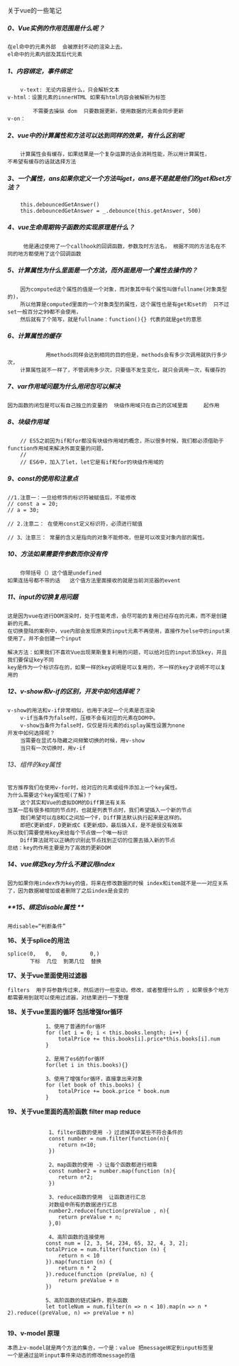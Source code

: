 关于vue的一些笔记

##### **0、Vue实例的作用范围是什么呢？**

	在el命中的元素外部  会被原封不动的渲染上去。
	el命中的元素内部及其后代元素
##### **1、内容绑定，事件绑定**

		v-text: 无论内容是什么，只会解析文本
	v-html：设置元素的innerHTML 如果有html内容会被解析为标签
	
			不需要去操纵 dom  只要数据更新，使用数据的元素会同步更新
	v-on：
##### **2、vue中的计算属性和方法可以达到同样的效果，有什么区别呢**

		计算属性会有缓存，如果结果是一个复杂运算的话会消耗性能，所以用计算属性，
	不希望有缓存的话就选择方法
##### **3、一个属性，ans如果你定义一个方法叫get，ans是不是就是他们的get和set方法？**

		this.debouncedGetAnswer()
		this.debouncedGetAnswer = _.debounce(this.getAnswer, 500)

##### **4、vue生命周期钩子函数的实现原理是什么？**

		 他是通过使用了一个callhook的回调函数，参数及时方法名， 根据不同的方法名在不同的地方都使用了这个回调函数

##### **5、计算属性为什么里面是一个方法，而外面是用一个属性去操作的？**

		因为computed这个属性的值是一个对象，而对象其中有个属性叫做fullname(对象类型的)，
		所以他算是computed里面的一个对象类型的属性，这个属性也是有get和set的  只不过set一般百分之99都不会使用，
		然后就有了个简写，就是fullname：function(){} 代表的就是get的意思
##### **6、计算属性的缓存**

				用methods同样会达到相同的目的但是，methods会有多少次调用就执行多少次，
		计算属性就不一样了，不管调用多少次，只要值不发生变化，就只会调用一次，有缓存的
##### **7、var作用域问题为什么用闭包可以解决**

```
因为函数的闭包是可以有自己独立的变量的  块级作用域只在自己的区域里面		起作用
```

##### **8、块级作用域**

		// ES5之前因为if和for都没有块级作用域的概念，所以很多时候，我们都必须借助于function作用域来解决外面变量的问题，
	    //
	    // ES6中，加入了let，let它是有if和for的块级作用域的
##### **9、const的使用和注意点**

	//1.注意一：一旦给修饰的标识符被赋值后，不能修改
	// const a = 20;
	// a = 30;
	
	// 2.注意二： 在使用const定义标识符，必须进行赋值
	
	// 3、注意三： 常量的含义是指向的对象不能修改，但是可以改变对象内部的属性。
##### **10、方法如果需要传参数而你没有传**

```
	你带括号（）这个值是undefined  
如果连括号都不带的话   这个值方法里面接收的就是当前浏览器的event
```
##### **11、input的切换复用问题**

```		
这是因为vue在进行DOM渲染时，处于性能考虑，会尽可能的复用已经存在的元素，而不是创建新的元素。
在切换登陆的案例中，vue内部会发现原来的input元素不再使用，直接作为else中的input来使用了。并不会创建一个input

解决方法：如果我们不喜欢Vue出现莱斯重复利用的问题，可以给对应的input添加key，并且我们要保证key不同
key是作为一个标识存在的，如果一样的key说明是可以复用的，不一样的key才说明不可以复用的
```

##### **12、v-show和v-if的区别，开发中如何选择呢？**

```
v-show的用法和v-if非常相似，也用于决定一个元素是否渲染
	v-if当条件为false时，压根不会有对应的元素在DOM中。
	v-show当条件为false时，仅仅是将元素的display属性设置为none
开发中如何选择呢？
	当需要在显式与隐藏之间频繁切换的时候，用v-show
	当只有一次切换时，用v-if
```

###### 13、组件的key属性

```
官方推荐我们在使用v-for时，给对应的元素或组件添加上一个key属性。
为什么需要这个key属性呢(了解)？
	这个其实和Vue的虚拟DOM的Diff算法有关系
当某一层有很多相同的节点时，也就是列表节点时，我们希望插入一个新的节点
	我们希望可以在B和C之间加一个F，Diff算法默认执行起来是这样的。
	即把C更新成F，D更新成C E更新成D，最后插入E，是不是很没有效率
所以我们需要使用key来给每个节点做一个唯一标识
	Diff算法就可以正确的识别此节点找到正切的位置去插入新的节点
总结：key的作用主要是为了高效的更新DOM
```

##### 14、vue绑定key为什么不建议用index

```
因为如果你用index作为key的值，将来在修改数据的时候 index和item就不是一一对应关系了，因为数据被增加或者删除了之后index是会变的
```

##### **15、绑定disable属性  **

```
用disable=“判断条件”
```

**16、关于splice的用法**

```
splice(0,   0,   0,       0,)
       下标  几位  到第几位  替换
```

**17、关于vue里面使用过滤器**

```
filters  用于将参数传过来，然后进行一些变动，修改，或者整理什么的 ，如果很多个地方都需要用到就可以使用过滤器，对结果进行一下整理
```

**18、关于vue里面的循环  包括增强for循环**

```
			1、使用了普通的for循环
            for (let i = 0; i < this.books.length; i++) {
                totalPrice += this.books[i].price*this.books[i].num
            }

            2、是用了es6的for循环
            for(let i in this.books){}

            3、使用了增强for循环，直接拿出来对象
            for (let book of this.books) {
                totalPrice += book.price * book.num
            }
```

**19、关于vue里面的高阶函数  filter   map    reduce**

```

             1、filter函数的使用 -》过滤掉其中某些不符合条件的
             const number = num.filter(function(n){
                return n<10;
             })

             2、map函数的使用 -》让每个函数都进行相乘
             const number2 = number.map(function (n){
                return n*2;
             })

             3、reduce函数的使用  让函数进行汇总
             对数组中所有的数据进行汇总
             number2.reduce(function(preValue , n){
                return preValue + n;
             },0)
             
             4、高阶函数的连接使用
            const num = [2, 3, 54, 234, 65, 32, 4, 3, 2];
            totalPrice = num.filter(function (n) {
                return n < 10
            }).map(function (n) {
                return n * 2
            }).reduce(function (preValue, n) {
                return preValue + n
            })

            5、高阶函数的链式操作，箭头函数
            let totleNum = num.filter(n => n < 10).map(n => n * 2).reduce((preValue, n) => preValue + n)
            
```



**19、v-model 原理**

```
本质上v-model就是两个方法的集合，一个是：value 把message绑定到input标签里
一个是通过监听input事件来动态的修改message的值 
```

